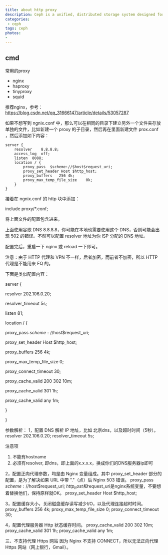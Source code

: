 ```yaml
---
title: about http proxy
description: Ceph is a unified, distributed storage system designed for excellent performance, reliability and scalability.
categories:
 - ceph
tags: ceph
photos:
- 
---
```



## cmd

常用的proxy

- nginx
- haproxy
- tinyproxy
- squid

推荐nginx，参考：https://blog.csdn.net/qq_31666147/article/details/53057287

如果不想写到 ngnix.conf 中，那么可以在相同的目录下建立另外一个文件夹存放单独的文件，比如新建一个  proxy 的子目录，然后再在里面新建文件 prox.conf ，然后添加如下内容：

```
server {
	resolver	8.8.8.8;
	access_log	off;
	listen	8088;
	location / {
		proxy_pass	$scheme://$host$request_uri;
		proxy_set_header Host $http_host;
		proxy_buffers	256 4k;
		proxy_max_temp_file_size	0k;
	}
}
```

接着在 ngnix.conf 的 http 块中添加：

include proxy/*.conf;


将上面文件的配置包含进来。

上面使用谷歌 DNS 8.8.8.8，你可能在本地也需要使用这个 DNS，否则可能会出现 502 的错误。不然可以配置 resolver 地址为你 ISP 分配的 DNS 地址。

配置完后，重启一下 nginx 或 reload 一下即可。

注意：由于 HTTP 代理和 VPN 不一样，后者加密，而前者不加密，所以 HTTP 代理是不能用来 FQ 的。


下面是类似配置内容：

server {

resolver 202.106.0.20;

resolver_timeout 5s;

listen 81;

location / {

proxy_pass $scheme://$host$request_uri;

proxy_set_header Host $http_host;

proxy_buffers 256 4k;

proxy_max_temp_file_size 0;

proxy_connect_timeout 30;

proxy_cache_valid 200 302 10m;

proxy_cache_valid 301 1h;

proxy_cache_valid any 1m;

}

}


参数解析：
1，配置 DNS 解析 IP 地址，比如 北京dns，以及超时时间（5秒）。
resolver 202.106.0.20;
resolver_timeout 5s;

注意项
1. 不能有hostname
2. 必须有resolver, 即dns，即上面的x.x.x.x，换成你们的DNS服务器ip即可

2，配置正向代理参数，均是由 Nginx 变量组成。其中 proxy_set_header 部分的配置，是为了解决如果 URL 中带 "."（点）后 Nginx 503 错误。
proxy_pass $scheme://$host$request_uri; $http_host和$request_uri是nginx系统变量，不要想着替换他们，保持原样就OK。
proxy_set_header Host $http_host;

3，配置缓存大小，关闭磁盘缓存读写减少I/O，以及代理连接超时时间。
proxy_buffers 256 4k;
proxy_max_temp_file_size 0;
proxy_connect_timeout 30;

4，配置代理服务器 Http 状态缓存时间。
proxy_cache_valid 200 302 10m;
proxy_cache_valid 301 1h;
proxy_cache_valid any 1m;

三、不支持代理 Https 网站
因为 Nginx 不支持 CONNECT，所以无法正向代理 Https 网站（网上银行，Gmail）。
